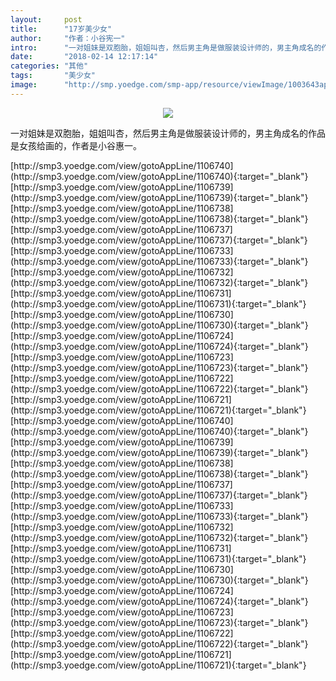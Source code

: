 ```yaml
---
layout:     post
title:      "17岁美少女"
author:     "作者：小谷宪一"
intro:      "一对姐妹是双胞胎，姐姐叫杏，然后男主角是做服装设计师的，男主角成名的作品是女孩给画的，作者是小谷惠一。"
date:       "2018-02-14 12:17:14"
categories: "其他"
tags:       "美少女"
image:      "http://smp.yoedge.com/smp-app/resource/viewImage/1003643appline.png"
---
```

<div style="text-align: center">
<p><img src="http://smp.yoedge.com/smp-app/resource/viewImage/1003643appline.png"/></p>
</div>
<p class="post-meta">
<span>一对姐妹是双胞胎，姐姐叫杏，然后男主角是做服装设计师的，男主角成名的作品是女孩给画的，作者是小谷惠一。</span>
</p>
[http://smp3.yoedge.com/view/gotoAppLine/1106740](http://smp3.yoedge.com/view/gotoAppLine/1106740){:target="_blank"}
[http://smp3.yoedge.com/view/gotoAppLine/1106739](http://smp3.yoedge.com/view/gotoAppLine/1106739){:target="_blank"}
[http://smp3.yoedge.com/view/gotoAppLine/1106738](http://smp3.yoedge.com/view/gotoAppLine/1106738){:target="_blank"}
[http://smp3.yoedge.com/view/gotoAppLine/1106737](http://smp3.yoedge.com/view/gotoAppLine/1106737){:target="_blank"}
[http://smp3.yoedge.com/view/gotoAppLine/1106733](http://smp3.yoedge.com/view/gotoAppLine/1106733){:target="_blank"}
[http://smp3.yoedge.com/view/gotoAppLine/1106732](http://smp3.yoedge.com/view/gotoAppLine/1106732){:target="_blank"}
[http://smp3.yoedge.com/view/gotoAppLine/1106731](http://smp3.yoedge.com/view/gotoAppLine/1106731){:target="_blank"}
[http://smp3.yoedge.com/view/gotoAppLine/1106730](http://smp3.yoedge.com/view/gotoAppLine/1106730){:target="_blank"}
[http://smp3.yoedge.com/view/gotoAppLine/1106724](http://smp3.yoedge.com/view/gotoAppLine/1106724){:target="_blank"}
[http://smp3.yoedge.com/view/gotoAppLine/1106723](http://smp3.yoedge.com/view/gotoAppLine/1106723){:target="_blank"}
[http://smp3.yoedge.com/view/gotoAppLine/1106722](http://smp3.yoedge.com/view/gotoAppLine/1106722){:target="_blank"}
[http://smp3.yoedge.com/view/gotoAppLine/1106721](http://smp3.yoedge.com/view/gotoAppLine/1106721){:target="_blank"}
[http://smp3.yoedge.com/view/gotoAppLine/1106740](http://smp3.yoedge.com/view/gotoAppLine/1106740){:target="_blank"}
[http://smp3.yoedge.com/view/gotoAppLine/1106739](http://smp3.yoedge.com/view/gotoAppLine/1106739){:target="_blank"}
[http://smp3.yoedge.com/view/gotoAppLine/1106738](http://smp3.yoedge.com/view/gotoAppLine/1106738){:target="_blank"}
[http://smp3.yoedge.com/view/gotoAppLine/1106737](http://smp3.yoedge.com/view/gotoAppLine/1106737){:target="_blank"}
[http://smp3.yoedge.com/view/gotoAppLine/1106733](http://smp3.yoedge.com/view/gotoAppLine/1106733){:target="_blank"}
[http://smp3.yoedge.com/view/gotoAppLine/1106732](http://smp3.yoedge.com/view/gotoAppLine/1106732){:target="_blank"}
[http://smp3.yoedge.com/view/gotoAppLine/1106731](http://smp3.yoedge.com/view/gotoAppLine/1106731){:target="_blank"}
[http://smp3.yoedge.com/view/gotoAppLine/1106730](http://smp3.yoedge.com/view/gotoAppLine/1106730){:target="_blank"}
[http://smp3.yoedge.com/view/gotoAppLine/1106724](http://smp3.yoedge.com/view/gotoAppLine/1106724){:target="_blank"}
[http://smp3.yoedge.com/view/gotoAppLine/1106723](http://smp3.yoedge.com/view/gotoAppLine/1106723){:target="_blank"}
[http://smp3.yoedge.com/view/gotoAppLine/1106722](http://smp3.yoedge.com/view/gotoAppLine/1106722){:target="_blank"}
[http://smp3.yoedge.com/view/gotoAppLine/1106721](http://smp3.yoedge.com/view/gotoAppLine/1106721){:target="_blank"}


